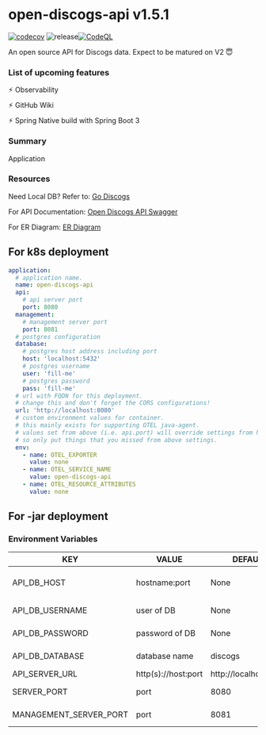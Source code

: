[//]: # (x-release-please-start-version)

# open-discogs-api v1.5.1

[//]: # (x-release-please-end)
[![codecov](https://codecov.io/gh/sweatboys/open-discogs-api/branch/main/graph/badge.svg?token=KXW8GU8DIY)](https://codecov.io/gh/sweatboys/open-discogs-api)
![release](https://github.com/sweatboys/open-discogs-api/actions/workflows/release.yml/badge.svg)[![CodeQL](https://github.com/sweatboys/open-discogs-api/actions/workflows/codeql.yml/badge.svg)](https://github.com/sweatboys/open-discogs-api/actions/workflows/codeql.yml)

An open source API for Discogs data. Expect to be matured on V2 😇

### List of upcoming features
⚡︎ Observability

⚡︎ GitHub Wiki

⚡︎ Spring Native build with Spring Boot 3

### Summary
Application

### Resources
Need Local DB? Refer to: [Go Discogs](https://github.com/state303/go-discogs)

For API Documentation: [Open Discogs API Swagger](https://api.opendiscogs.com/)

For ER Diagram: [ER Diagram](https://dbdocs.io/state303/OpenDiscogs)

## For k8s deployment
```yaml
application:
  # application name.
  name: open-discogs-api
  api:
    # api server port
    port: 8080
  management:
    # management server port
    port: 8081
  # postgres configuration
  database:
    # postgres host address including port
    host: 'localhost:5432'
    # postgres username
    user: 'fill-me'
    # postgres password
    pass: 'fill-me'
  # url with FQDN for this deployment.
  # change this and don't forget the CORS configurations!
  url: 'http://localhost:8080'
  # custom environment values for container.
  # this mainly exists for supporting OTEL java-agent.
  # values set from above (i.e. api.port) will override settings from here,
  # so only put things that you missed from above settings.
  env:
    - name: OTEL_EXPORTER
      value: none
    - name: OTEL_SERVICE_NAME
      value: open-discogs-api
    - name: OTEL_RESOURCE_ATTRIBUTES
      value: none
```

## For -jar deployment 
### Environment Variables
| KEY                    | VALUE               | DEFAULT               | DESC                          |
|------------------------|---------------------|-----------------------|-------------------------------|
| API_DB_HOST            | hostname:port       | None                  | Don't add r2dbc:// or jdbc:// |
| API_DB_USERNAME        | user of DB          | None                  | Read Only user                |
| API_DB_PASSWORD        | password of DB      | None                  | Password for the user         |
| API_DB_DATABASE        | database name       | discogs               | Database name                 |
| API_SERVER_URL         | http(s)://host:port | http://localhost:8080 | Deployment                    |
| SERVER_PORT            | port                | 8080                  | Application Port              |
| MANAGEMENT_SERVER_PORT | port                | 8081                  | Management Port               |


